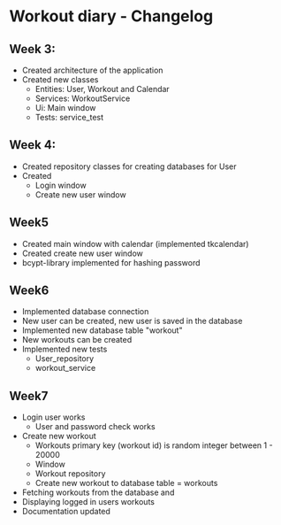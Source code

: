 # **Workout diary - Changelog**

## **Week 3:**

- Created architecture of the application
- Created new classes
    - Entities: User, Workout and Calendar
    - Services: WorkoutService
    - Ui: Main window
    - Tests: service_test 

## **Week 4:**

- Created repository classes for creating databases for User
- Created 
    - Login window
    - Create new user window

## **Week5**

- Created main window with calendar (implemented tkcalendar)
- Created create new user window
- bcypt-library implemented for hashing password

## **Week6**

- Implemented database connection
- New user can be created, new user is saved in the database
- Implemented new database table "workout"
- New workouts can be created
- Implemented new tests
    - User_repository
    - workout_service

## **Week7**

- Login user works
    - User and password check works
- Create new workout
    - Workouts primary key (workout id) is random integer between 1 - 20000
    - Window
    - Workout repository
    - Create new workout to database table = workouts
- Fetching workouts from the database and 
- Displaying logged in users workouts
- Documentation updated
